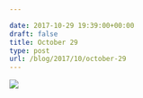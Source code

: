 ```yaml
---

date: 2017-10-29 19:39:00+00:00
draft: false
title: October 29
type: post
url: /blog/2017/10/october-29
---
```




  
![](/images/2017-10-29-201710october-29/IMG_2520.jpg)

  


